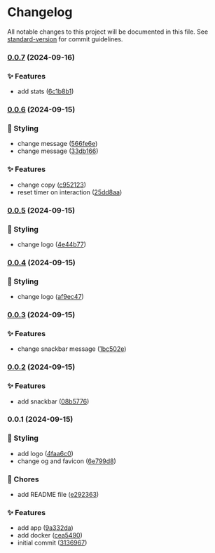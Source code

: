# Changelog

All notable changes to this project will be documented in this file. See [standard-version](https://github.com/conventional-changelog/standard-version) for commit guidelines.

### [0.0.7](https://github.com/remvze/nothing/compare/v0.0.6...v0.0.7) (2024-09-16)


### ✨ Features

* add stats ([6c1b8b1](https://github.com/remvze/nothing/commit/6c1b8b10e22bcde75e37ccee61df30cf964e1bb7))

### [0.0.6](https://github.com/remvze/nothing/compare/v0.0.5...v0.0.6) (2024-09-15)


### 💄 Styling

* change message ([566fe6e](https://github.com/remvze/nothing/commit/566fe6e7957f89c9417b6fa6a4822f0c4c48097e))
* change message ([33db166](https://github.com/remvze/nothing/commit/33db16663d4ec021edc76994ae3dd7823b867f19))


### ✨ Features

* change copy ([c952123](https://github.com/remvze/nothing/commit/c952123d9b6f6b7569472102de1765e0a63df7da))
* reset timer on interaction ([25dd8aa](https://github.com/remvze/nothing/commit/25dd8aa75deb14321fe1f1927cc1194d456d9fa0))

### [0.0.5](https://github.com/remvze/nothing/compare/v0.0.4...v0.0.5) (2024-09-15)


### 💄 Styling

* change logo ([4e44b77](https://github.com/remvze/nothing/commit/4e44b77ad32f3d30ad9c2d1ee24d6d01ef3a5471))

### [0.0.4](https://github.com/remvze/nothing/compare/v0.0.3...v0.0.4) (2024-09-15)


### 💄 Styling

* change logo ([af9ec47](https://github.com/remvze/nothing/commit/af9ec47d8bc594259235c77a9dd594b63f59e308))

### [0.0.3](https://github.com/remvze/nothing/compare/v0.0.2...v0.0.3) (2024-09-15)


### ✨ Features

* change snackbar message ([1bc502e](https://github.com/remvze/nothing/commit/1bc502e73312c56292d1bd169db0718797276564))

### [0.0.2](https://github.com/remvze/nothing/compare/v0.0.1...v0.0.2) (2024-09-15)


### ✨ Features

* add snackbar ([08b5776](https://github.com/remvze/nothing/commit/08b5776ce441acfae4d9a9bc1903a25c5c9ca84c))

### 0.0.1 (2024-09-15)


### 💄 Styling

* add logo ([4faa6c0](https://github.com/remvze/nothing/commit/4faa6c0a0450ab08a638694baab1b33446d20c00))
* change og and favicon ([6e799d8](https://github.com/remvze/nothing/commit/6e799d8d32ca57162ff73d5b5e1ed0f0b3b2770d))


### 🚚 Chores

* add README file ([e292363](https://github.com/remvze/nothing/commit/e292363ec8df002cbab6876b34e49d2c615c92c5))


### ✨ Features

* add app ([9a332da](https://github.com/remvze/nothing/commit/9a332dabeff83a800fe1b2c1a0296dda716d50b6))
* add docker ([cea5490](https://github.com/remvze/nothing/commit/cea5490ee79a6be1333cb5b494101db09c1a6901))
* initial commit ([3136967](https://github.com/remvze/nothing/commit/313696724e8a6ae6e6218751498a56639ab89796))
